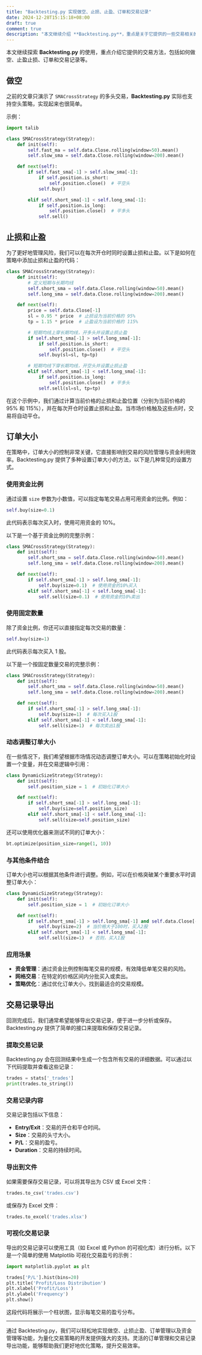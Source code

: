 ```yaml
---
title: "Backtesting.py 实现做空、止损、止盈、订单和交易记录"
date: 2024-12-28T15:15:18+08:00
draft: true
comment: true
description: "本文继续介绍 **Backtesting.py**，重点是关于它提供的一些交易相关的能力，如做空、止盈止损、订单和交易记录等。"
---
```


本文继续探索 **Backtesting.py** 的使用，重点介绍它提供的交易方法，包括如何做空、止盈止损、订单和交易记录等。

## 做空

之前的文章只演示了 `SMACrossStrategy` 的多头交易，**Backtesting.py** 实际也支持空头策略，实现起来也很简单。

示例：

```python
import talib

class SMACrossStrategy(Strategy):
    def init(self):
        self.fast_ma = self.data.Close.rolling(window=50).mean()
        self.slow_sma = self.data.Close.rolling(window=200).mean()

    def next(self):
        if self.fast_sma[-1] > self.slow_sma[-1]:
            if self.position.is_short:
                self.position.close()  # 平空头
            self.buy()

        elif self.short_sma[-1] < self.long_sma[-1]:
            if self.position.is_long:
                self.position.close()  # 平多头
            self.sell()
```

## 止损和止盈

为了更好地管理风险，我们可以在每次开仓时同时设置止损和止盈。以下是如何在策略中添加止损和止盈的代码：

```python
class SMACrossStrategy(Strategy):
    def init(self):
        # 定义短期与长期均线
        self.short_sma = self.data.Close.rolling(window=50).mean()
        self.long_sma = self.data.Close.rolling(window=200).mean()

    def next(self):
        price = self.data.Close[-1]
        sl = 0.95 * price  # 止损设为当前价格的 95%
        tp = 1.15 * price  # 止盈设为当前价格的 115%

        # 短期均线上穿长期均线，开多头并设置止损止盈
        if self.short_sma[-1] > self.long_sma[-1]:
            if self.position.is_short:
                self.position.close()  # 平空头
            self.buy(sl=sl, tp=tp)

        # 短期均线下穿长期均线，开空头并设置止损止盈
        elif self.short_sma[-1] < self.long_sma[-1]:
            if self.position.is_long:
                self.position.close()  # 平多头
            self.sell(sl=sl, tp=tp)
```

在这个示例中，我们通过计算当前价格的止损和止盈位置（分别为当前价格的 95% 和 115%），并在每次开仓时设置止损和止盈。当市场价格触及这些点时，交易将自动平仓。

## 订单大小

在策略中，订单大小的控制非常关键，它直接影响到交易的风险管理与资金利用效率。Backtesting.py 提供了多种设置订单大小的方法，以下是几种常见的设置方式。

### 使用资金比例

通过设置 `size` 参数为小数值，可以指定每笔交易占用可用资金的比例。例如：

```python
self.buy(size=0.1)
```

此代码表示每次买入时，使用可用资金的 10%。

以下是一个基于资金比例的完整示例：

```python
class SMACrossStrategy(Strategy):
    def init(self):
        self.short_sma = self.data.Close.rolling(window=50).mean()
        self.long_sma = self.data.Close.rolling(window=200).mean()

    def next(self):
        if self.short_sma[-1] > self.long_sma[-1]:
            self.buy(size=0.1)  # 使用资金的10%买入
        elif self.short_sma[-1] < self.long_sma[-1]:
            self.sell(size=0.1)  # 使用资金的10%卖出
```

### 使用固定数量

除了资金比例，你还可以直接指定每次交易的数量：

```python
self.buy(size=1)
```

此代码表示每次买入 1 股。

以下是一个按固定数量交易的完整示例：

```python
class SMACrossStrategy(Strategy):
    def init(self):
        self.short_sma = self.data.Close.rolling(window=50).mean()
        self.long_sma = self.data.Close.rolling(window=200).mean()

    def next(self):
        if self.short_sma[-1] > self.long_sma[-1]:
            self.buy(size=1)  # 每次买入1股
        elif self.short_sma[-1] < self.long_sma[-1]:
            self.sell(size=1)  # 每次卖出1股
```

### 动态调整订单大小

在一些情况下，我们希望根据市场情况动态调整订单大小。可以在策略初始化时设置一个变量，并在交易逻辑中引用：

```python
class DynamicSizeStrategy(Strategy):
    def init(self):
        self.position_size = 1  # 初始化订单大小

    def next(self):
        if self.short_sma[-1] > self.long_sma[-1]:
            self.buy(size=self.position_size)
        elif self.short_sma[-1] < self.long_sma[-1]:
            self.sell(size=self.position_size)
```

还可以使用优化器来测试不同的订单大小：

```python
bt.optimize(position_size=range(1, 10))
```

### 与其他条件结合

订单大小也可以根据其他条件进行调整。例如，可以在价格突破某个重要水平时调整订单大小：

```python
class DynamicSizeStrategy(Strategy):
    def init(self):
        self.position_size = 1  # 初始化订单大小

    def next(self):
        if self.short_sma[-1] > self.long_sma[-1] and self.data.Close[-1] > 100:
            self.buy(size=2)  # 当价格大于100时，买入2股
        elif self.short_sma[-1] < self.long_sma[-1]:
            self.sell(size=1)  # 否则，买入1股
```

### 应用场景

- **资金管理**：通过资金比例控制每笔交易的规模，有效降低单笔交易的风险。
- **网格交易**：在特定的价格区间内分批买入或卖出。
- **策略优化**：通过优化订单大小，找到最适合的交易规模。

## 交易记录导出

回测完成后，我们通常希望能够导出交易记录，便于进一步分析或保存。Backtesting.py 提供了简单的接口来提取和保存交易记录。

### 提取交易记录

Backtesting.py 会在回测结果中生成一个包含所有交易的详细数据。可以通过以下代码提取并查看这些记录：

```python
trades = stats['_trades']
print(trades.to_string())
```

### 交易记录内容

交易记录包括以下信息：

- **Entry/Exit**：交易的开仓和平仓时间。
- **Size**：交易的头寸大小。
- **P/L**：交易的盈亏。
- **Duration**：交易的持续时间。

### 导出到文件

如果需要保存交易记录，可以将其导出为 CSV 或 Excel 文件：

```python
trades.to_csv('trades.csv')
```

或保存为 Excel 文件：

```python
trades.to_excel('trades.xlsx')
```

### 可视化交易记录

导出的交易记录可以使用工具（如 Excel 或 Python 的可视化库）进行分析。以下是一个简单的使用 Matplotlib 可视化交易盈亏的示例：

```python
import matplotlib.pyplot as plt

trades['P/L'].hist(bins=20)
plt.title('Profit/Loss Distribution')
plt.xlabel('Profit/Loss')
plt.ylabel('Frequency')
plt.show()
```

这段代码将展示一个柱状图，显示每笔交易的盈亏分布。

---

通过 Backtesting.py，我们可以轻松地实现做空、止损止盈、订单管理以及资金管理等功能，为量化交易策略的开发提供强大的支持。灵活的订单管理和交易记录导出功能，能够帮助我们更好地优化策略，提升交易效率。

